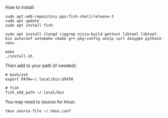 How to install:

```
sudo apt-add-repository ppa:fish-shell/release-3
sudo apt update
sudo apt install fish

sudo apt install clangd ripgrep ninja-build gettext libtool libtool-bin autoconf automake cmake g++ pkg-config unzip curl doxygen python3-venv

make
./install.sh
```

Then add to your path (if needed):
```
# bash/zsh
export PATH=~/.local/bin:$PATH

# fish
fish_add_path ~/.local/bin
```

You may need to source for tmux:
```
tmux source-file ~/.tmux.conf
```

